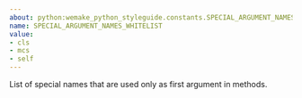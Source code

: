 ```yaml
---
about: python:wemake_python_styleguide.constants.SPECIAL_ARGUMENT_NAMES_WHITELIST
name: SPECIAL_ARGUMENT_NAMES_WHITELIST
value:
- cls
- mcs
- self
---
```


List of special names that are used only as first argument in methods.